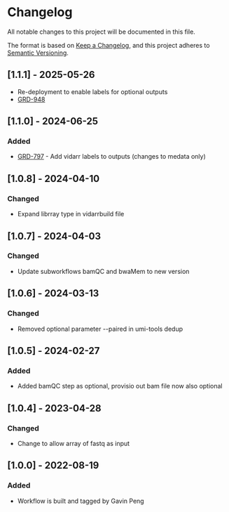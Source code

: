 # Changelog
All notable changes to this project will be documented in this file.

The format is based on [Keep a Changelog](https://keepachangelog.com/en/1.0.0/),
and this project adheres to [Semantic Versioning](https://semver.org/spec/v2.0.0.html).

## [1.1.1] - 2025-05-26
- Re-deployment to enable labels for optional outputs
- [GRD-948](https://jira.oicr.on.ca/browse/GRD-948)

## [1.1.0] - 2024-06-25
### Added
- [GRD-797](https://jira.oicr.on.ca/browse/GRD-797) - Add vidarr labels to outputs (changes to medata only)

## [1.0.8] - 2024-04-10
### Changed
- Expand librray type in vidarrbuild file

## [1.0.7] - 2024-04-03
### Changed
- Update subworkflows bamQC and bwaMem to new version

## [1.0.6] - 2024-03-13
### Changed
- Removed optional parameter --paired in umi-tools dedup

## [1.0.5] - 2024-02-27
### Added
- Added bamQC step as optional, provisio  out bam file now also optional

## [1.0.4] - 2023-04-28
### Changed
- Change to allow array of fastq as input

## [1.0.0] - 2022-08-19
### Added
- Workflow is built and tagged by Gavin Peng

